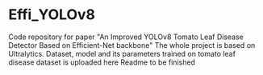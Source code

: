 # Effi_YOLOv8
Code repository for paper "An Improved YOLOv8 Tomato Leaf Disease Detector Based on Efficient-Net backbone" The whole project is based on Ultralytics. Dataset, model and its parameters trained on tomato leaf disease dataset is uploaded here
Readme to be finished
